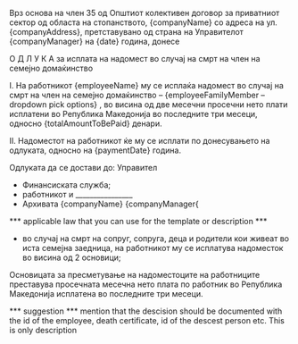 Врз основа на член 35 од Општиот колективен договор за приватниот сектор од областа на стопанството, {companyName} со адреса на ул. {companyAddress}, претставувано од страна на Управителот {companyManager} на {date} година, донесе


О Д Л У К А
за исплата на надомест во случај на смрт
на член на семејно домаќинство
	

I.	На работникот {employeeName} му се исплаќа надомест во случај на смрт на член на семејно домаќинство – {employeeFamilyMember – dropdown pick options}  , во висина од две месечни просечни нето плати исплатени во Република Македонија во последните три месеци, односно {totalAmountToBePaid} денари.


II.	Надоместот на работникот ќе му се исплати по донесувањето на одлуката, односно на {paymentDate} година.



Одлуката да се достави до:				Управител
- Финансиската служба;
- работникот и						________________	
- Архивата							{companyName}
								{companyManager{

*** applicable law that you can use for the template or description ***

- во случај на смрт на сопруг, сопруга, деца и родители кои живеат во иста семејна
заедница, на работникот му се исплатува надоместок во висина од 2 основици; 

Основицата за пресметување на надоместоците на работниците преставува просечната
месечна нето плата по работник во Република Македонија исплатена во последните три
месеци.

*** suggestion ***
mention that the descision should be documented with the id of the employee, death certificate, id of the descest person etc. This is only description 